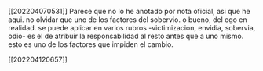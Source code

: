 [[202204070531]]
Parece que no lo he anotado por nota oficial, asi que he aqui. no olvidar que uno de los factores del sobervio. o bueno, del ego en realidad. se puede aplicar en varios rubros  -victimizacion, envidia, sobervia, odio- es el de atribuir la responsabilidad al resto antes que a uno mismo. esto es uno de los factores que impiden el cambio.

[[202204120657]]